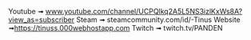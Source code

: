 Youtube ➟ www.youtube.com/channel/UCPQlkq2A5L5NS3izlKxWs8A?view_as=subscriber
Steam ➟ steamcommunity.com/id/-Tinus
Website ➟https://tinuss.000webhostapp.com
Twitch ➟ twitch.tv/PANDEN

